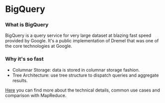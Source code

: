 # BigQuery

### What is BigQuery

BigQuery is a query service for very large dataset at blazing fast speed provided by Google. It's a public implementation of Dremel that was one of the core technologies at Google.

### Why it's so fast

- Columnar Storage: data is stored in columnar storage fashion.
- Tree Architecture: use tree structure to dispatch queries and aggregate results.

[Here](https://cloud.google.com/files/BigQueryTechnicalWP.pdf) you can find more about the technical details, common use cases and comparison with MapReduce.

[^footnote]: [Dremel paper](https://static.googleusercontent.com/media/research.google.com/en//pubs/archive/36632.pdf)
